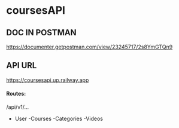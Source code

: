 # coursesAPI

## DOC IN POSTMAN
https://documenter.getpostman.com/view/23245717/2s8YmGTQn9

## API URL
https://coursesapi.up.railway.app
#### Routes:
/api/v1/...
- User
-Courses
-Categories
-Videos

